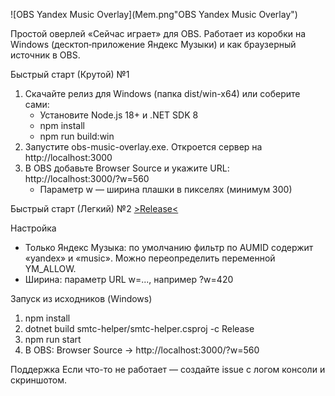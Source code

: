 ![OBS Yandex Music Overlay](Mem.png"OBS Yandex Music Overlay")

Простой оверлей «Сейчас играет» для OBS. Работает из коробки на Windows (десктоп‑приложение Яндекс Музыки) и как браузерный источник в OBS.

Быстрый старт (Крутой) №1
1) Скачайте релиз для Windows (папка dist/win-x64) или соберите сами:
   - Установите Node.js 18+ и .NET SDK 8
   - npm install
   - npm run build:win
2) Запустите obs-music-overlay.exe. Откроется сервер на http://localhost:3000
3) В OBS добавьте Browser Source и укажите URL: http://localhost:3000/?w=560
   - Параметр w — ширина плашки в пикселях (минимум 300)

Быстрый старт (Легкий) №2
   [>Release<](https://github.com/kutuleek0/obs-yandex-music-overlay/releases/tag/Release-1.0)
   
Настройка
- Только Яндекс Музыка: по умолчанию фильтр по AUMID содержит «yandex» и «music». Можно переопределить переменной YM_ALLOW.
- Ширина: параметр URL w=..., например ?w=420

Запуск из исходников (Windows)
1) npm install
2) dotnet build smtc-helper/smtc-helper.csproj -c Release
3) npm run start
4) В OBS: Browser Source -> http://localhost:3000/?w=560

Поддержка
Если что-то не работает — создайте issue с логом консоли и скриншотом.





